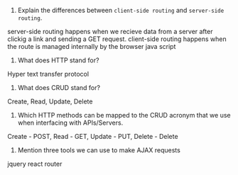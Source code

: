 1.  Explain the differences between `client-side routing` and `server-side routing`.

server-side routing happens when we  recieve data from a server after clickig a link and sending a GET request.
client-side routing  happens when the route is managed internally by the browser java script

1.  What does HTTP stand for?

Hyper text transfer protocol

1.  What does CRUD stand for?

Create, Read, Update, Delete


1.  Which HTTP methods can be mapped to the CRUD acronym that we use when interfacing with APIs/Servers.

Create - POST, Read - GET, Update - PUT, Delete - Delete


1.  Mention three tools we can use to make AJAX requests

jquery 
react router
